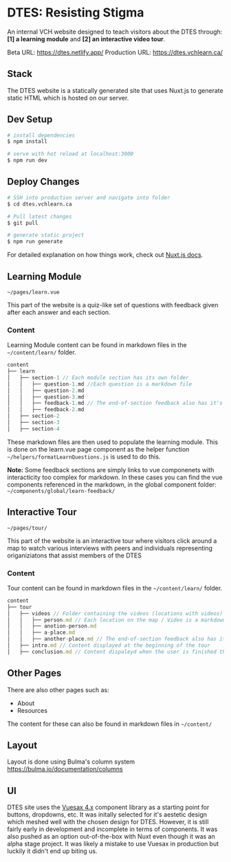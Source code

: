 # DTES: Resisting Stigma

An internal VCH website designed to teach visitors about the DTES through: 
**[1] a learning module** and 
**[2] an interactive video tour**.

Beta URL: https://dtes.netlify.app/
Production URL: https://dtes.vchlearn.ca/

## Stack
The DTES website is a statically generated site that uses Nuxt.js to generate static HTML which is hosted on our server.  


## Dev Setup

```bash
# install dependencies
$ npm install

# serve with hot reload at localhost:3000
$ npm run dev

```

## Deploy Changes

```bash
# SSH into production server and navigate into folder
$ cd dtes.vchlearn.ca

# Pull latest changes
$ git pull

# generate static project
$ npm run generate

```

For detailed explanation on how things work, check out [Nuxt.js docs](https://nuxtjs.org).

## Learning Module
`~/pages/learn.vue`

This part of the website is a quiz-like set of questions with feedback given after each answer and each section.

### Content
Learning Module content can be found in markdown files in the `~/content/learn/` folder.
```js
content
├── learn
│   ├── section-1 // Each module section has its own folder
│   │   ├── question-1.md //Each question is a markdown file
│   │   ├── question-2.md
│   │   ├── question-3.md
│   │   ├── feedback-1.md // The end-of-section feedback also has it's own file
│   │   ├── feedback-2.md
│   ├── section-2
│   ├── section-3
│   ├── section-4
```

These markdown files are then used to populate the learning module.  This is done on the learn.vue page component as the helper function `~/helpers/formatLearnQuestions.js` is used to do this.

**Note:** Some feedback sections are simply links to vue componenets with interacticity too complex for markdown.  In these cases you can find the vue components referenced in the markdown, in the global component folder: `~/components/global/learn-feedback/`

## Interactive Tour
`~/pages/tour/`

This part of the website is an interactive tour where visitors click around a map to watch various interviews with peers and individuals representing origaniziatons that assist members of the DTES

### Content
Tour content can be found in markdown files in the `~/content/learn/` folder.
```js
content
├── tour
│   ├── videos // Folder containing the videos (locations with videos)
│   │   ├── person.md // Each location on the map / Video is a markdown file
│   │   ├── anotion-person.md
│   │   ├── a-place.md
│   │   ├── another-place.md // The end-of-section feedback also has it's own file
│   ├── intro.md // Content displayed at the beginning of the tour
│   ├── conclusion.md // Content dispaleyd when the user is finished the tour
```

## Other Pages

There are also other pages such as:
- About
- Resources

The content for these can also be found in markdown files in `~/content/`

## Layout
Layout is done using Bulma's column system
https://bulma.io/documentation/columns

## UI
DTES site uses the [Vuesax 4.x](https://vuesax.com/) component library as a starting point for buttons, dropdowns, etc.  It was initally selected for it's aestetic design which meshed well with the chosen design for DTES.  However, it is still fairly early in development and incomplete in terms of components.  It was also pushed as an option out-of-the-box with Nuxt even though it was an alpha stage project.  It was likely a mistake to use Vuesax in production but luckily it didn't end up biting us.